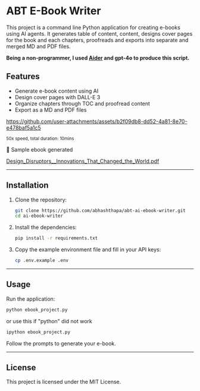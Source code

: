 # ABT E-Book Writer

This project is a command line Python application for creating e-books using AI agents. It generates table of content, content, designs cover pages for the book and each chapters, proofreads and exports into separate and merged MD and PDF files.

**Being a non-programmer, I used [Aider](https://github.com/Aider-AI/aider) and gpt-4o to produce this script.**

## Features

- Generate e-book content using AI
- Design cover pages with DALL-E 3
- Organize chapters through TOC and proofread content
- Export as a MD and PDF files

https://github.com/user-attachments/assets/b2f09db8-dd52-4a81-8e70-e478baf5a1c5

<sup>50x speed, total duration: 10mins</sup>

📖 Sample ebook generated

[Design_Disruptors__Innovations_That_Changed_the_World.pdf](https://github.com/user-attachments/files/17820970/Design_Disruptors__Innovations_That_Changed_the_World.pdf)


---


## Installation

1. Clone the repository:
   ```bash
   git clone https://github.com/abhashthapa/abt-ai-ebook-writer.git
   cd ai-ebook-writer
   ```

2. Install the dependencies:
   ```bash
   pip install -r requirements.txt
   ```

3. Copy the example environment file and fill in your API keys:
   ```bash
   cp .env.example .env
   ```

---


## Usage

Run the application:
```bash
python ebook_project.py
```
or use this if "python" did not work
```bash
ipython ebook_project.py
```

Follow the prompts to generate your e-book.


---


## License

This project is licensed under the MIT License.
